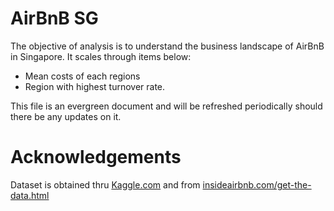 # AirBnB SG
The objective of analysis is to understand the business landscape of AirBnB in Singapore. It scales through items below:
 - Mean costs of each regions
 - Region with highest turnover rate.

This file is an evergreen document and will be refreshed periodically should there be any updates on it.

# Acknowledgements
Dataset is obtained thru [Kaggle.com](http://Kaggle.com) and from [insideairbnb.com/get-the-data.html](http://insideairbnb.com/get-the-data.html)
